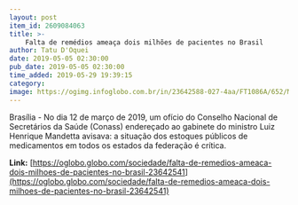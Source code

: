 ```yaml
---
layout: post
item_id: 2609084063
title: >-
    Falta de remédios ameaça dois milhões de pacientes no Brasil
author: Tatu D'Oquei
date: 2019-05-05 02:30:00
pub_date: 2019-05-05 02:30:00
time_added: 2019-05-29 19:39:15
category: 
image: https://ogimg.infoglobo.com.br/in/23642588-027-4aa/FT1086A/652/Medicamentos.jpg
---
```


Brasília - No dia 12 de março de 2019, um ofício do Conselho Nacional de Secretários da Saúde (Conass) endereçado ao gabinete do ministro Luiz Henrique Mandetta avisava: a situação dos estoques públicos de medicamentos em todos os estados da federação é crítica.

**Link:** [https://oglobo.globo.com/sociedade/falta-de-remedios-ameaca-dois-milhoes-de-pacientes-no-brasil-23642541](https://oglobo.globo.com/sociedade/falta-de-remedios-ameaca-dois-milhoes-de-pacientes-no-brasil-23642541)

